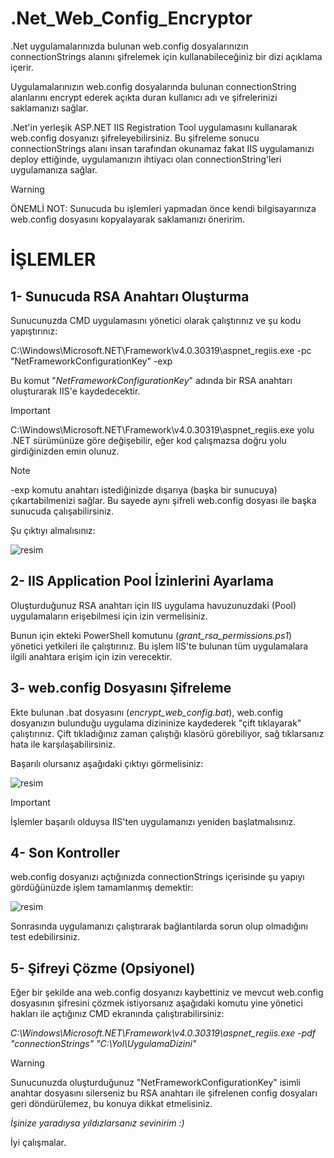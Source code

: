# .Net_Web_Config_Encryptor
.Net uygulamalarınızda bulunan web.config dosyalarınızın connectionStrings alanını şifrelemek için kullanabileceğiniz bir dizi açıklama içerir.

Uygulamalarınızın web.config dosyalarında bulunan connectionString alanlarını encrypt ederek açıkta duran kullanıcı adı ve şifrelerinizi saklamanızı sağlar.

.Net'in yerleşik  ASP.NET IIS Registration Tool uygulamasını kullanarak web.config dosyanızı şifreleyebilirsiniz. Bu şifreleme sonucu connectionStrings alanı insan tarafından okunamaz fakat IIS uygulamanızı deploy ettiğinde, uygulamanızın ihtiyacı olan connectionString'leri uygulamanıza sağlar.



> [!WARNING]
> ÖNEMLİ NOT: Sunucuda bu işlemleri yapmadan önce kendi bilgisayarınıza web.config dosyasını kopyalayarak saklamanızı öneririm.

# İŞLEMLER

## 1- Sunucuda RSA Anahtarı Oluşturma

Sunucunuzda CMD uygulamasını yönetici olarak çalıştırınız ve şu kodu yapıştırınız:

C:\Windows\Microsoft.NET\Framework\v4.0.30319\aspnet_regiis.exe -pc "NetFrameworkConfigurationKey" -exp

Bu komut "_NetFrameworkConfigurationKey_" adında bir RSA anahtarı oluşturarak IIS'e kaydedecektir.

> [!IMPORTANT]
> C:\Windows\Microsoft.NET\Framework\v4.0.30319\aspnet_regiis.exe yolu .NET sürümünüze göre değişebilir, eğer kod çalışmazsa doğru yolu girdiğinizden emin olunuz.

> [!NOTE]
> -exp komutu anahtarı istediğinizde dışarıya (başka bir sunucuya) çıkartabilmenizi sağlar. Bu sayede aynı şifreli web.config dosyası ile başka sunucuda çalışabilirsiniz.

Şu çıktıyı almalısınız: 

![resim](https://github.com/user-attachments/assets/c42b1a89-a871-4e58-86ce-a6f2b8842e27)


## 2- IIS Application Pool İzinlerini Ayarlama

Oluşturduğunuz RSA anahtarı için IIS uygulama havuzunuzdaki (Pool) uygulamaların erişebilmesi için izin vermelisiniz.

Bunun için ekteki PowerShell komutunu (_grant_rsa_permissions.ps1_) yönetici yetkileri ile çalıştırınız. Bu işlem IIS'te bulunan tüm uygulamalara ilgili anahtara erişim için izin verecektir.


## 3- web.config Dosyasını Şifreleme


Ekte bulunan .bat dosyasını (_encrypt_web_config.bat_), web.config dosyanızın bulunduğu uygulama dizininize kaydederek "çift tıklayarak" çalıştırınız. Çift tıkladığınız zaman çalıştığı klasörü görebiliyor, sağ tıklarsanız hata ile karşılaşabilirsiniz.

Başarılı olursanız aşağıdaki çıktıyı görmelisiniz:

![resim](https://github.com/user-attachments/assets/de55e70d-49d3-46a2-b915-36990697d5f3)

> [!IMPORTANT]
> İşlemler başarılı olduysa IIS'ten uygulamanızı yeniden başlatmalısınız.

## 4- Son Kontroller

web.config dosyanızı açtığınızda connectionStrings içerisinde şu yapıyı gördüğünüzde işlem tamamlanmış demektir:

![resim](https://github.com/user-attachments/assets/06a0c21d-2071-406b-aa87-e7f7f669f4e3)

Sonrasında uygulamanızı çalıştırarak bağlantılarda sorun olup olmadığını test edebilirsiniz.

## 5- Şifreyi Çözme (Opsiyonel)

Eğer bir şekilde ana web.config dosyanızı kaybettiniz ve mevcut web.config dosyasının şifresini çözmek istiyorsanız aşağıdaki komutu yine yönetici hakları ile açtığınız CMD ekranında çalıştırabilirsiniz:

_C:\Windows\Microsoft.NET\Framework\v4.0.30319\aspnet_regiis.exe -pdf "connectionStrings" "C:\Yol\UygulamaDizini"_

> [!WARNING]
> Sunucunuzda oluşturduğunuz "NetFrameworkConfigurationKey" isimli anahtar dosyasını silerseniz bu RSA anahtarı ile şifrelenen config dosyaları geri döndürülemez, bu konuya dikkat etmelisiniz.


*İşinize yaradıysa yıldızlarsanız sevinirim :)*

İyi çalışmalar.
